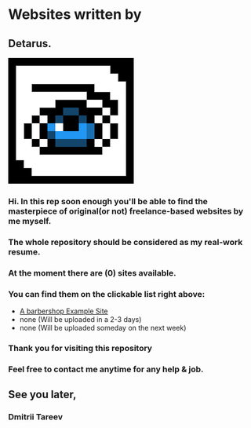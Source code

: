 # Websites written by
##  Detarus.
![The logo of mine](https://raw.githubusercontent.com/detarus/BasicWebsite/master/images/logo-256.png)
### Hi. In this rep soon enough you'll be able to find the masterpiece of original(or not) freelance-based websites by me myself.
### The whole repository should be considered as my real-work resume.
### At the moment there are (0) sites available.

### You can find them on the clickable list right above:

* [A barbershop Example Site](https://github.com/detarus/Barber)
* none (Will be uploaded in a 2-3 days)
* none (Will be uploaded someday on the next week)

### Thank you for visiting this repository

### Feel free to contact me anytime for any help & job.

## See you later,
### Dmitrii Tareev